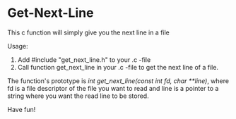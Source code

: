 # Get-Next-Line
This c function will simply give you the next line in a file

Usage:
1. Add #include "get_next_line.h" to your .c -file
2. Call function get_next_line in your .c -file to get the next line of a file. 

The function's prototype is _int	get_next_line(const int fd, char **line)_, 
where fd is a file descriptor of the file you want to read and line is a pointer to a string 
where you want the read line to be stored.

Have fun!
